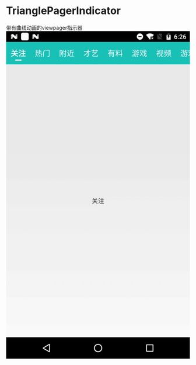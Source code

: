 # TrianglePagerIndicator
带有曲线动画的viewpager指示器
![效果图](https://github.com/Gaara33/TrianglePagerIndicator/blob/master/demo.gif)
